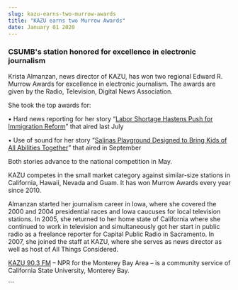 ```yaml
---
slug: kazu-earns-two-murrow-awards
title: "KAZU earns two Murrow Awards"
date: January 01 2020
---
```


 
<h3>CSUMB&#039;s station honored for excellence in electronic journalism</h3>
<p>
  Krista Almanzan, news director of KAZU, has won two regional Edward R. Murrow
  Awards for excellence in electronic journalism. The awards are given by the
  Radio, Television, Digital News Association.
</p>
<p>She took the top awards for:</p>
<p>
  • Hard news reporting for her story “<a
    href="https://kazu.org/post/labor-shortage-hastens-push-immigration-reform"
    >Labor Shortage Hastens Push for Immigration Reform</a
  >” that aired last July
</p>
<p>
  • Use of sound for her story “<a
    href="https://kazu.org/post/salinas-playground-designed-bring-kids-all-abilities-together"
    >Salinas Playground Designed to Bring Kids of All Abilities Together</a
  >” that aired in September
</p>
<p>Both stories advance to the national competition in May.</p>
<p>
  KAZU competes in the small market category against similar-size stations in
  California, Hawaii, Nevada and Guam. It has won Murrow Awards every year since
  2010.
</p>
<p>
  Almanzan started her journalism career in Iowa, where she covered the 2000 and
  2004 presidential races and Iowa caucuses for local television stations. In
  2005, she returned to her home state of California where she continued to work
  in television and simultaneously got her start in public radio as a freelance
  reporter for Capital Public Radio in Sacramento. In 2007, she joined the staff
  at KAZU, where she serves as news director as well as host of All Things
  Considered.
</p>
<p>
  <a href="https://kazu.org">KAZU 90.3 FM</a> – NPR for the Monterey Bay Area –
  is a community service of California State University, Monterey Bay.
</p>
```
